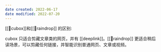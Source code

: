```yaml
---
date created: 2022-06-17
date modified: 2022-07-20
---
```


[[🤖cubox]]和[[🤖raindrop]] 的区别:

cubox 只适合剪藏文章类的网页，并有 [[deeplink]]。[[🤖raindrop]] 更适合稍后读场景，可以剪藏任何链接，并智能识别普通网页、文章或视频。
